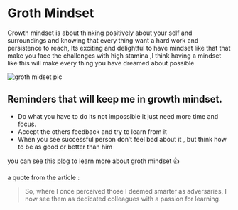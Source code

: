 # Groth Mindset

Growth mindset is about thinking positively about your self and surroundings and knowing that every thing want a hard work and persistence to reach, Its exciting and delightful to have mindset like that that make you face the challenges with high stamina ,I think having a mindset like this will make every thing you have dreamed about possible 

![groth midset pic](https://thetalentinstitute.imgix.net/assets/img/blog/wouter-blog.png?auto=compress%2Cformat&crop=focalpoint&fit=crop&fp-x=0.5&fp-y=0.5&h=531.5625&q=80&w=945&s=222d9cc565e7ee7a3e343cf11038b026)

## Reminders that will keep me in growth mindset. 

-	Do what you have to do its not impossible it just need more time and focus. 
-	Accept the others feedback and try to learn from it 
-	When you see successful person don’t feel bad about it , but think how to be as good or better than him 

you can see this [plog](https://www.atlassian.com/blog/inside-atlassian/growth-mindset) to learn more about groth mindset :+1: 

a quote from the article :
> So, where I once perceived those I deemed smarter as adversaries, I now see them as dedicated colleagues with a passion for learning.
